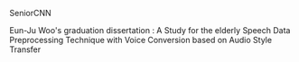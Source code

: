 SeniorCNN

Eun-Ju Woo's graduation dissertation
: A Study for the elderly Speech Data Preprocessing Technique with Voice Conversion based on Audio Style Transfer
